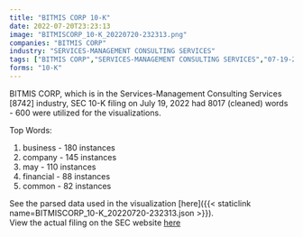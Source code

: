 ```yaml
---
title: "BITMIS CORP 10-K"
date: 2022-07-20T23:23:13
image: "BITMISCORP_10-K_20220720-232313.png"
companies: "BITMIS CORP"
industry: "SERVICES-MANAGEMENT CONSULTING SERVICES"
tags: ["BITMIS CORP","SERVICES-MANAGEMENT CONSULTING SERVICES","07-19-2022","10-K"]
forms: "10-K"
---
```

BITMIS CORP, which is in the Services-Management Consulting Services [8742] industry, SEC 10-K filing on July 19, 2022 had 8017 (cleaned) words - 600 were utilized for the visualizations.

Top Words:
1. business - 180 instances
2. company - 145 instances
3. may - 110 instances
4. financial - 88 instances
5. common - 82 instances


See the parsed data used in the visualization [here]({{< staticlink name=BITMISCORP_10-K_20220720-232313.json >}}).  
View the actual filing on the SEC website [here](https://www.sec.gov/Archives/edgar/data/1678848/0001829126-22-014479.txt)